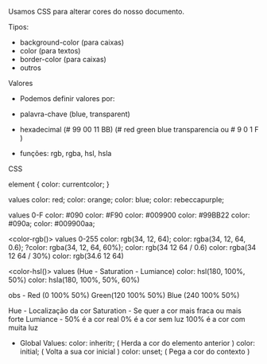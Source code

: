 Usamos CSS para alterar cores do nosso documento.

Tipos:

- background-color (para caixas)
- color (para textos)
- border-color (para caixas)
- outros

Valores

- Podemos definir valores por:

- palavra-chave (blue, transparent)
- hexadecimal (# 99 00 11 BB) (# red green blue transparencia ou  # 9 0 1 F )
- funções: rgb, rgba, hsl, hsla

CSS

element {
    color: currentcolor;
}

<named-color> values
color: red;
color: orange;
color: blue;
color: rebeccapurple;

<hex-color> values 0-F
color: #090
color: #F90
color: #009900
color: #99BB22
color: #090a;
color: #009900aa;

<color-rgb()> values 0-255
color: rgb(34, 12, 64);
color: rgba(34, 12, 64, 0.6);
?color: rgba(34, 12, 64, 60%);
color: rgb(34 12 64 / 0.6)
color: rgba(34 12 64 / 30%)
color: rgb(34.6 12 64)

<color-hsl()> values (Hue - Saturation - Lumiance)
color: hsl(180, 100%, 50%)
color: hsla(180, 100%, 50%, 60%)

obs - Red (0 100% 50%) Green(120 100%  50%) Blue (240 100% 50%)

Hue - Localização da cor
Saturation - Se quer a cor mais fraca ou mais forte
Lumiance -  50% é a cor real 
            0% é a cor sem luz
            100% é a cor com muita luz

* Global Values:
color: inheritr; ( Herda a cor do elemento anterior )
color: initial; ( Volta a sua cor inicial )
color: unset; ( Pega a cor do contexto )

